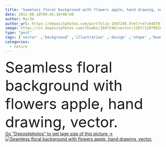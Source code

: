 ```yaml
---
title: 'Seamless floral background with flowers apple, hand drawing, vector.'
date: 2012-08-10T09:45:18+00:00
author: Mur34
author_url: https://depositphotos.com/portfolio-1047246.html?ref=64678756
image: https://st.depositphotos.com/thumbs/1047246/vector/1207/12079620/api_thumb_450.jpg?forcejpeg=true
type: "post"
tags: ['vector' ,'background' ,'illustration' ,'design' ,'shape' ,'beautiful' ,'decoration' ,'summer' ,'beauty' ,'femininity' ,'nature' ,'spring' ,'garden' ,'leaf' ,'abstract' ,'plant' ,'texture' ,'cute' ,'bloom' ,'blooming' ,'floral' ,'flower' ,'flowers' ,'fall' ,'pattern' ,'cake' ,'apple' ,'plate' ,'black' ,'silhouette' ,'frame' ,'retro' ,'vintage' ,'cartoon' ,'flores' ,'seamless' ,'ornament' ,'hand' ,'fashion' ,'modern' ,'wildlife' ,'calm' ,'graphics' ,'elements' ,'pretty' ,'draw' ,'fingers' ,'forest' ,'tile' ,'with' ]
categories: 
  - nature
---
```

<div aling="center">
            <font size="60"> Seamless floral background with flowers apple, hand drawing, vector.</font>   
</div>
<div>
    <a href='https://st.depositphotos.com/thumbs/1047246/vector/1207/12079620/api_thumb_450.jpg?forcejpeg=true?ref=64678756' target=_blank > Go "Depositphotos" to get lage size of this picture ->
        <img href='https://st.depositphotos.com/thumbs/1047246/vector/1207/12079620/api_thumb_450.jpg?forcejpeg=true?ref=64678756' src='https://st.depositphotos.com/1047246/1207/v/950/depositphotos_12079620-stock-illustration-seamless-floral-background-with-flowers.jpg?forcejpeg=true' alt='Seamless floral background with flowers apple, hand drawing, vector.' >
    </a>
</div>
